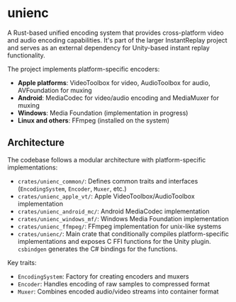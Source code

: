 # unienc

A Rust-based unified encoding system that provides cross-platform video and audio encoding capabilities. It's part of the larger InstantReplay project and serves as an external dependency for Unity-based instant replay functionality.

The project implements platform-specific encoders:
- **Apple platforms**: VideoToolbox for video, AudioToolbox for audio, AVFoundation for muxing
- **Android**: MediaCodec for video/audio encoding and MediaMuxer for muxing
- **Windows**: Media Foundation (implementation in progress)
- **Linux and others**: FFmpeg (installed on the system)

## Architecture

The codebase follows a modular architecture with platform-specific implementations:

- `crates/unienc_common/`: Defines common traits and interfaces (`EncodingSystem`, `Encoder`, `Muxer`, etc.)
- `crates/unienc_apple_vt/`: Apple VideoToolbox/AudioToolbox implementation
- `crates/unienc_android_mc/`: Android MediaCodec implementation
- `crates/unienc_windows_mf/`: Windows Media Foundation implementation
- `crates/unienc_ffmpeg/`: FFmpeg implementation for unix-like systems
- `crates/unienc/`: Main crate that conditionally compiles platform-specific implementations and exposes C FFI functions for the Unity plugin. `csbindgen` generates the C# bindings for the functions.

Key traits:
- `EncodingSystem`: Factory for creating encoders and muxers
- `Encoder`: Handles encoding of raw samples to compressed format
- `Muxer`: Combines encoded audio/video streams into container format

